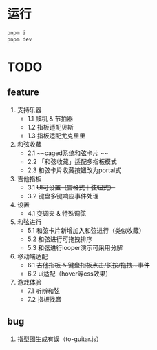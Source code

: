 # 运行

```bash
pnpm i
pnpm dev
```

# TODO

## feature

1. 支持乐器
    - 1.1 鼓机 & 节拍器
    - 1.2 指板适配贝斯
    - 1.3 指板适配尤克里里
2. 和弦收藏
    - 2.1 ~~caged系统和弦卡片 ~~
    - 2.2 「和弦收藏」适配多指板模式
    - 2.3 和弦卡片收藏按钮改为portal式
3. 吉他指板
    - 3.1 ~~UI可设置（宫格式｜弦钮式）~~
    - 3.2 键盘多键响应事件处理
4. 设置
    - 4.1 变调夹 & 特殊调弦
5. 和弦进行
    - 5.1 和弦卡片新增加入和弦进行（类似收藏）
    - 5.2 和弦进行可拖拽排序
    - 5.3 和弦进行looper演示可采用分解
6. 移动端适配
    - 6.1 ~~吉他指板 & 键盘指板点击/长按/拖拽...事件~~
    - 6.2 ui适配（hover等css效果）
7. 游戏体验
    - 7.1 听辨和弦
    - 7.2 指板找音

## bug
1. 指型图生成有误（to-guitar.js）

